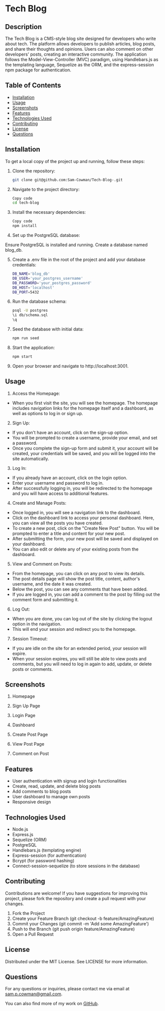 # Tech Blog

## Description

The Tech Blog is a CMS-style blog site designed for developers who write about tech. The platform allows developers to publish articles, blog posts, and share their thoughts and opinions. Users can also comment on other developers' posts, creating an interactive community. The application follows the Model-View-Controller (MVC) paradigm, using Handlebars.js as the templating language, Sequelize as the ORM, and the express-session npm package for authentication.

## Table of Contents

- [Installation](#installation)
- [Usage](#usage)
- [Screenshots](#screenshots)
- [Features](#features)
- [Technologies Used](#technologies-used)
- [Contributing](#contributing)
- [License](#license)
- [Questions](#questions)

## Installation

To get a local copy of the project up and running, follow these steps:

1. Clone the repository:
   ```sh
   git clone git@github.com:Sam-Cowman/Tech-Blog-.git
   ```

2. Navigate to the project directory:

    ```sh
    Copy code
    cd tech-blog
    ```

3. Install the necessary dependencies:

    ```sh
    Copy code
    npm install
    ```

4. Set up the PostgreSQL database:

Ensure PostgreSQL is installed and running.
Create a database named blog_db.

5. Create a .env file in the root of the project and add your database credentials:

    ```sh
    DB_NAME='blog_db'
    DB_USER='your_postgres_username'
    DB_PASSWORD='your_postgres_password'
    DB_HOST='localhost'
    DB_PORT=5432
    ```

6. Run the database schema:

    ```sh
    psql -U postgres
    \i db/schema.sql
    \q 
    ```

7. Seed the database with initial data:

    ```sh
    npm run seed
    ```

8. Start the application:

    ```sh
    npm start
    ```

9. Open your browser and navigate to http://localhost:3001.

## Usage
1. Access the Homepage:

* When you first visit the site, you will see the homepage. The homepage includes navigation links for the homepage itself and a dashboard, as well as options to log in or sign up.

2. Sign Up:

* If you don't have an account, click on the sign-up option.
* You will be prompted to create a username, provide your email, and set a password.
* Once you complete the sign-up form and submit it, your account will be created, your credentials will be saved, and you will be logged into the site automatically.

3. Log In:

* If you already have an account, click on the login option.
* Enter your username and password to log in.
* After successfully logging in, you will be redirected to the homepage and you will have access to additional features.

4. Create and Manage Posts:

* Once logged in, you will see a navigation link to the dashboard.
* Click on the dashboard link to access your personal dashboard. Here, you can view all the posts you have created.
* To create a new post, click on the "Create New Post" button. You will be prompted to enter a title and content for your new post.
* After submitting the form, your new post will be saved and displayed on your dashboard.
* You can also edit or delete any of your existing posts from the dashboard.

5. View and Comment on Posts:

* From the homepage, you can click on any post to view its details.
* The post details page will show the post title, content, author's username, and the date it was created.
* Below the post, you can see any comments that have been added.
* If you are logged in, you can add a comment to the post by filling out the comment form and submitting it.

6. Log Out:

* When you are done, you can log out of the site by clicking the logout option in the navigation.
* This will end your session and redirect you to the homepage.

7. Session Timeout:

* If you are idle on the site for an extended period, your session will expire.
* When your session expires, you will still be able to view posts and comments, but you will need to log in again to add, update, or delete posts or comments.

## Screenshots

1. Homepage

2. Sign Up Page

3. Login Page

4. Dashboard

5. Create Post Page

6. View Post Page

7. Comment on Post

## Features
* User authentication with signup and login functionalities
* Create, read, update, and delete blog posts
* Add comments to blog posts
* User dashboard to manage own posts
* Responsive design

## Technologies Used
* Node.js
* Express.js
* Sequelize (ORM)
* PostgreSQL
* Handlebars.js (templating engine)
* Express-session (for authentication)
* Bcrypt (for password hashing)
* Connect-session-sequelize (to store sessions in the database)

## Contributing

Contributions are welcome! If you have suggestions for improving this project, please fork the repository and create a pull request with your changes.

1. Fork the Project
2. Create your Feature Branch (git checkout -b feature/AmazingFeature)
3. Commit your Changes (git commit -m 'Add some AmazingFeature')
4. Push to the Branch (git push origin feature/AmazingFeature)
5. Open a Pull Request

## License

Distributed under the MIT License. See LICENSE for more information.

## Questions

For any questions or inquiries, please contact me via email at sam.p.cowman@gmail.com.

You can also find more of my work on [GitHub](https://github.com/Sam-Cowman).